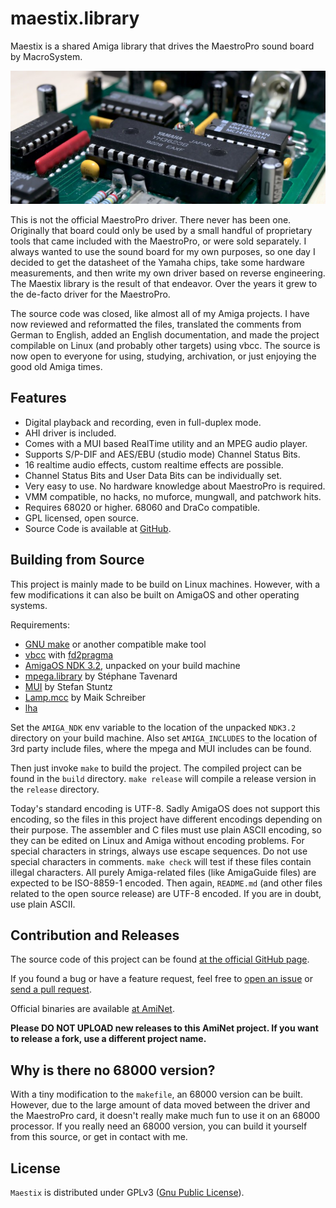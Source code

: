 # maestix.library

Maestix is a shared Amiga library that drives the MaestroPro sound board by MacroSystem.

![MaestroPro](images/maestropro.jpg)

This is not the official MaestroPro driver. There never has been one. Originally that board could only be used by a small handful of proprietary tools that came included with the MaestroPro, or were sold separately. I always wanted to use the sound board for my own purposes, so one day I decided to get the datasheet of the Yamaha chips, take some hardware measurements, and then write my own driver based on reverse engineering. The Maestix library is the result of that endeavor. Over the years it grew to the de-facto driver for the MaestroPro.

The source code was closed, like almost all of my Amiga projects. I have now reviewed and reformatted the files, translated the comments from German to English, added an English documentation, and made the project compilable on Linux (and probably other targets) using vbcc. The source is now open to everyone for using, studying, archivation, or just enjoying the good old Amiga times.

## Features

* Digital playback and recording, even in full-duplex mode.
* AHI driver is included.
* Comes with a MUI based RealTime utility and an MPEG audio player.
* Supports S/P-DIF and AES/EBU (studio mode) Channel Status Bits.
* 16 realtime audio effects, custom realtime effects are possible.
* Channel Status Bits and User Data Bits can be individually set.
* Very easy to use. No hardware knowledge about MaestroPro is required.
* VMM compatible, no hacks, no muforce, mungwall, and patchwork hits.
* Requires 68020 or higher. 68060 and DraCo compatible.
* GPL licensed, open source.
* Source Code is available at [GitHub](https://github.com/shred/maestix).

## Building from Source

This project is mainly made to be build on Linux machines. However, with a few modifications it can also be built on AmigaOS and other operating systems.

Requirements:

* [GNU make](http://www.gnu.org/software/make/) or another compatible make tool
* [vbcc](http://www.compilers.de/vbcc.html) with [fd2pragma](https://github.com/adtools/fd2pragma)
* [AmigaOS NDK 3.2](https://www.hyperion-entertainment.com/index.php/downloads?view=files&parent=40), unpacked on your build machine
* [mpega.library](http://aminet.net/package/util/libs/mpega_library) by Stéphane Tavenard
* [MUI](http://sasg.com/mui/download.html) by Stefan Stuntz
* [Lamp.mcc](http://aminet.net/package/dev/mui/MCC_Lamp) by Maik Schreiber
* [lha](https://github.com/jca02266/lha)

Set the `AMIGA_NDK` env variable to the location of the unpacked `NDK3.2` directory on your build machine. Also set `AMIGA_INCLUDES` to the location of 3rd party include files, where the mpega and MUI includes can be found.

Then just invoke `make` to build the project. The compiled project can be found in the `build` directory. `make release` will compile a release version in the `release` directory.

Today's standard encoding is UTF-8. Sadly AmigaOS does not support this encoding, so the files in this project have different encodings depending on their purpose. The assembler and C files must use plain ASCII encoding, so they can be edited on Linux and Amiga without encoding problems. For special characters in strings, always use escape sequences. Do not use special characters in comments. `make check` will test if these files contain illegal characters. All purely Amiga-related files (like AmigaGuide files) are expected to be ISO-8859-1 encoded. Then again, `README.md` (and other files related to the open source release) are UTF-8 encoded. If you are in doubt, use plain ASCII.

## Contribution and Releases

The source code of this project can be found [at the official GitHub page](https://github.com/shred/maestix).

If you found a bug or have a feature request, feel free to [open an issue](https://github.com/shred/maestix/issues) or [send a pull request](https://github.com/shred/maestix/pulls).

Official binaries are available [at AmiNet](http://aminet.net/package/driver/audio/Maestix).

**Please DO NOT UPLOAD new releases to this AmiNet project. If you want to release a fork, use a different project name.**

## Why is there no 68000 version?

With a tiny modification to the `makefile`, an 68000 version can be built. However, due to the large amount of data moved between the driver and the MaestroPro card, it doesn't really make much fun to use it on an 68000 processor. If you really need an 68000 version, you can build it yourself from this source, or get in contact with me.

## License

`Maestix` is distributed under GPLv3 ([Gnu Public License](http://www.gnu.org/licenses/gpl.html)).
